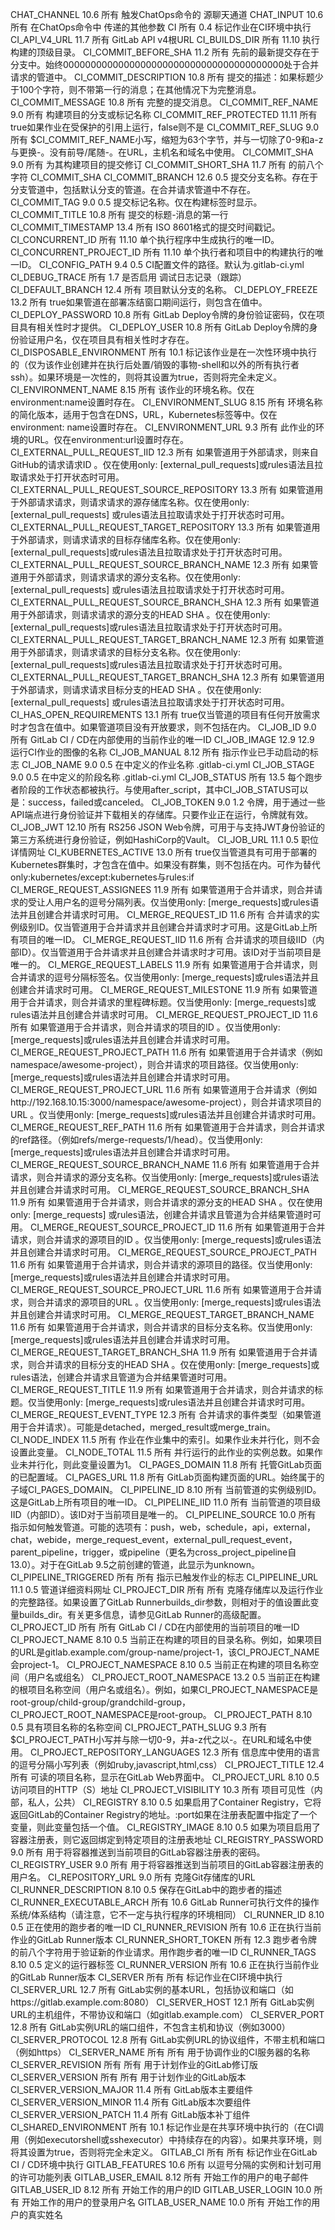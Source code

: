 CHAT_CHANNEL 10.6 所有 触发ChatOps命令的 源聊天通道 CHAT_INPUT 10.6 所有 在ChatOps命令中 传递的其他参数 CI 所有 0.4 标记作业在CI环境中执行 CI_API_V4_URL 11.7
所有 GitLab API v4根URL CI_BUILDS_DIR 所有 11.10 执行构建的顶级目录。 CI_COMMIT_BEFORE_SHA 11.2 所有
先前的最新提交存在于分支中。始终0000000000000000000000000000000000000000处于合并请求的管道中。 CI_COMMIT_DESCRIPTION 10.8 所有
提交的描述：如果标题少于100个字符，则不带第一行的消息；在其他情况下为完整消息。 CI_COMMIT_MESSAGE 10.8 所有 完整的提交消息。 CI_COMMIT_REF_NAME 9.0 所有 构建项目的分支或标记名称
CI_COMMIT_REF_PROTECTED 11.11 所有 true如果作业在受保护的引用上运行，false则不是 CI_COMMIT_REF_SLUG 9.0 所有
$CI_COMMIT_REF_NAME小写，缩短为63个字节，并与一切除了0-9和a-z与更换-。没有前导/尾随-。在URL，主机名和域名中使用。 CI_COMMIT_SHA 9.0 所有 为其构建项目的提交修订
CI_COMMIT_SHORT_SHA 11.7 所有 的前八个字符 CI_COMMIT_SHA CI_COMMIT_BRANCH 12.6 0.5 提交分支名称。存在于分支管道中，包括默认分支的管道。在合并请求管道中不存在。
CI_COMMIT_TAG 9.0 0.5 提交标记名称。仅在构建标签时显示。 CI_COMMIT_TITLE 10.8 所有 提交的标题-消息的第一行 CI_COMMIT_TIMESTAMP 13.4 所有 ISO
8601格式的提交时间戳记。 CI_CONCURRENT_ID 所有 11.10 单个执行程序中生成执行的唯一ID。 CI_CONCURRENT_PROJECT_ID 所有 11.10 单个执行者和项目中的构建执行的唯一ID。
CI_CONFIG_PATH 9.4 0.5 CI配置文件的路径。默认为.gitlab-ci.yml CI_DEBUG_TRACE 所有 1.7 是否启用 调试日志记录（跟踪） CI_DEFAULT_BRANCH 12.4 所有
项目默认分支的名称。 CI_DEPLOY_FREEZE 13.2 所有 true如果管道在部署冻结窗口期间运行，则包含在值中。 CI_DEPLOY_PASSWORD 10.8 所有 GitLab
Deploy令牌的身份验证密码，仅在项目具有相关性时才提供。 CI_DEPLOY_USER 10.8 所有 GitLab Deploy令牌的身份验证用户名，仅在项目具有相关性时才存在。 CI_DISPOSABLE_ENVIRONMENT
所有 10.1 标记该作业是在一次性环境中执行的（仅为该作业创建并在执行后处置/销毁的事物-shell和以外的所有执行者ssh）。如果环境是一次性的，则将其设置为true，否则将完全未定义。 CI_ENVIRONMENT_NAME 8.15
所有 该作业的环境名称。仅在environment:name设置时存在。 CI_ENVIRONMENT_SLUG 8.15 所有 环境名称的简化版本，适用于包含在DNS，URL，Kubernetes标签等中。仅在environment:
name设置时存在。 CI_ENVIRONMENT_URL 9.3 所有 此作业的环境的URL。仅在environment:url设置时存在。 CI_EXTERNAL_PULL_REQUEST_IID 12.3 所有
如果管道用于外部请求，则来自GitHub的请求请求ID 。仅在使用only: [external_pull_requests]或rules语法且拉取请求处于打开状态时可用。
CI_EXTERNAL_PULL_REQUEST_SOURCE_REPOSITORY 13.3 所有 如果管道用于外部请求请求，则请求请求的源存储库名称。仅在使用only: [external_pull_requests]
或rules语法且拉取请求处于打开状态时可用。 CI_EXTERNAL_PULL_REQUEST_TARGET_REPOSITORY 13.3 所有
如果管道用于外部请求，则请求请求的目标存储库名称。仅在使用only: [external_pull_requests]或rules语法且拉取请求处于打开状态时可用。
CI_EXTERNAL_PULL_REQUEST_SOURCE_BRANCH_NAME 12.3 所有 如果管道用于外部请求，则请求请求的源分支名称。仅在使用only: [external_pull_requests]
或rules语法且拉取请求处于打开状态时可用。 CI_EXTERNAL_PULL_REQUEST_SOURCE_BRANCH_SHA 12.3 所有 如果管道用于外部请求，则请求请求的源分支的HEAD SHA
。仅在使用only: [external_pull_requests]或rules语法且拉取请求处于打开状态时可用。 CI_EXTERNAL_PULL_REQUEST_TARGET_BRANCH_NAME 12.3 所有
如果管道用于外部请求，则请求请求的目标分支名称。仅在使用only: [external_pull_requests]或rules语法且拉取请求处于打开状态时可用。
CI_EXTERNAL_PULL_REQUEST_TARGET_BRANCH_SHA 12.3 所有 如果管道用于外部请求，则请求请求目标分支的HEAD SHA 。仅在使用only: [external_pull_requests]
或rules语法且拉取请求处于打开状态时可用。 CI_HAS_OPEN_REQUIREMENTS 13.1 所有 true仅当管道的项目有任何开放需求时才包含在值中。如果管道项目没有开放要求，则不包括在内。 CI_JOB_ID 9.0 所有
GitLab CI / CD在内部使用的当前作业的唯一ID CI_JOB_IMAGE 12.9 12.9 运行CI作业的图像的名称 CI_JOB_MANUAL 8.12 所有 指示作业已手动启动的标志 CI_JOB_NAME 9.0 0.5
在中定义的作业名称 .gitlab-ci.yml CI_JOB_STAGE 9.0 0.5 在中定义的阶段名称 .gitlab-ci.yml CI_JOB_STATUS 所有 13.5
每个跑步者阶段的工作状态都被执行。与使用after_script，其中CI_JOB_STATUS可以是：success，failed或canceled。 CI_JOB_TOKEN 9.0 1.2
令牌，用于通过一些API端点进行身份验证并下载相关的存储库。只要作业正在运行，令牌就有效。 CI_JOB_JWT 12.10 所有 RS256 JSON
Web令牌，可用于与支持JWT身份验证的第三方系统进行身份验证，例如HashiCorp的Vault。 CI_JOB_URL 11.1 0.5 职位详情网址 CI_KUBERNETES_ACTIVE 13.0 所有
true仅当管道具有可用于部署的Kubernetes群集时，才包含在值中。如果没有群集，则不包括在内。可作为替代only:kubernetes/except:kubernetes与rules:if
CI_MERGE_REQUEST_ASSIGNEES 11.9 所有 如果管道用于合并请求，则合并请求的受让人用户名的逗号分隔列表。仅当使用only: [merge_requests]或rules语法并且创建合并请求时可用。
CI_MERGE_REQUEST_ID 11.6 所有 合并请求的实例级别ID。仅当管道用于合并请求并且创建合并请求时才可用。这是GitLab上所有项目的唯一ID。 CI_MERGE_REQUEST_IID 11.6 所有
合并请求的项目级IID（内部ID）。仅当管道用于合并请求并且创建合并请求时才可用。该ID对于当前项目是唯一的。 CI_MERGE_REQUEST_LABELS 11.9 所有
如果管道用于合并请求，则合并请求的逗号分隔标签名。仅当使用only: [merge_requests]或rules语法并且创建合并请求时可用。 CI_MERGE_REQUEST_MILESTONE 11.9 所有
如果管道用于合并请求，则合并请求的里程碑标题。仅当使用only: [merge_requests]或rules语法并且创建合并请求时可用。 CI_MERGE_REQUEST_PROJECT_ID 11.6 所有
如果管道用于合并请求，则合并请求的项目的ID 。仅当使用only: [merge_requests]或rules语法并且创建合并请求时可用。 CI_MERGE_REQUEST_PROJECT_PATH 11.6 所有
如果管道用于合并请求（例如namespace/awesome-project），则合并请求的项目路径。仅当使用only: [merge_requests]或rules语法并且创建合并请求时可用。
CI_MERGE_REQUEST_PROJECT_URL 11.6 所有 如果管道用于合并请求（例如http://192.168.10.15:3000/namespace/awesome-project），则合并请求项目的URL
。仅当使用only: [merge_requests]或rules语法并且创建合并请求时可用。 CI_MERGE_REQUEST_REF_PATH 11.6 所有
如果管道用于合并请求，则合并请求的ref路径。（例如refs/merge-requests/1/head）。仅当使用only: [merge_requests]或rules语法并且创建合并请求时可用。
CI_MERGE_REQUEST_SOURCE_BRANCH_NAME 11.6 所有 如果管道用于合并请求，则合并请求的源分支名称。仅当使用only: [merge_requests]或rules语法并且创建合并请求时可用。
CI_MERGE_REQUEST_SOURCE_BRANCH_SHA 11.9 所有 如果管道用于合并请求，则合并请求的源分支的HEAD SHA 。仅在使用only: [merge_requests]
或rules语法，创建合并请求且管道为合并结果管道时可用。 CI_MERGE_REQUEST_SOURCE_PROJECT_ID 11.6 所有 如果管道用于合并请求，则合并请求的源项目的ID
。仅当使用only: [merge_requests]或rules语法并且创建合并请求时可用。 CI_MERGE_REQUEST_SOURCE_PROJECT_PATH 11.6 所有
如果管道用于合并请求，则合并请求的源项目的路径。仅当使用only: [merge_requests]或rules语法并且创建合并请求时可用。 CI_MERGE_REQUEST_SOURCE_PROJECT_URL 11.6 所有
如果管道用于合并请求，则合并请求的源项目的URL 。仅当使用only: [merge_requests]或rules语法并且创建合并请求时可用。 CI_MERGE_REQUEST_TARGET_BRANCH_NAME 11.6 所有
如果管道用于合并请求，则合并请求的目标分支名称。仅当使用only: [merge_requests]或rules语法并且创建合并请求时可用。 CI_MERGE_REQUEST_TARGET_BRANCH_SHA 11.9 所有
如果管道用于合并请求，则合并请求的目标分支的HEAD SHA 。仅在使用only: [merge_requests]或rules语法，创建合并请求且管道为合并结果管道时可用。 CI_MERGE_REQUEST_TITLE 11.9 所有
如果管道用于合并请求，则合并请求的标题。仅当使用only: [merge_requests]或rules语法并且创建合并请求时可用。 CI_MERGE_REQUEST_EVENT_TYPE 12.3 所有
合并请求的事件类型（如果管道用于合并请求）。可能是detached，merged_result或merge_train。 CI_NODE_INDEX 11.5 所有 作业在作业集中的索引。如果作业未并行化，则不会设置此变量。
CI_NODE_TOTAL 11.5 所有 并行运行的此作业的实例总数。如果作业未并行化，则此变量设置为1。 CI_PAGES_DOMAIN 11.8 所有 托管GitLab页面的已配置域。 CI_PAGES_URL 11.8 所有
GitLab页面构建页面的URL。始终属于的子域CI_PAGES_DOMAIN。 CI_PIPELINE_ID 8.10 所有 当前管道的实例级别ID。这是GitLab上所有项目的唯一ID。 CI_PIPELINE_IID 11.0 所有
当前管道的项目级IID（内部ID）。该ID对于当前项目是唯一的。 CI_PIPELINE_SOURCE 10.0 所有
指示如何触发管道。可能的选项有：push，web，schedule，api，external，chat，webide，merge_request_event，external_pull_request_event，parent_pipeline，trigger，或pipeline（更名为cross_project_pipeline自13.0）。对于在GitLab
9.5之前创建的管道，此显示为unknown。 CI_PIPELINE_TRIGGERED 所有 所有 指示已触发作业的标志 CI_PIPELINE_URL 11.1 0.5 管道详细资料网址 CI_PROJECT_DIR 所有 所有
克隆存储库以及运行作业的完整路径。如果设置了GitLab Runnerbuilds_dir参数，则相对于的值设置此变量builds_dir。有关更多信息，请参见GitLab Runner的高级配置。 CI_PROJECT_ID 所有 所有
GitLab CI / CD在内部使用的当前项目的唯一ID CI_PROJECT_NAME 8.10 0.5
当前正在构建的项目的目录名称。例如，如果项目的URL是gitlab.example.com/group-name/project-1，该CI_PROJECT_NAME会project-1。 CI_PROJECT_NAMESPACE 8.10
0.5 当前正在构建的项目名称空间（用户名或组名） CI_PROJECT_ROOT_NAMESPACE 13.2 0.5
当前正在构建的根项目名称空间（用户名或组名）。例如，如果CI_PROJECT_NAMESPACE是root-group/child-group/grandchild-group，CI_PROJECT_ROOT_NAMESPACE是root-group。
CI_PROJECT_PATH 8.10 0.5 具有项目名称的名称空间 CI_PROJECT_PATH_SLUG 9.3 所有 $CI_PROJECT_PATH小写并与除一切0-9，并a-z代之以-。在URL和域名中使用。
CI_PROJECT_REPOSITORY_LANGUAGES 12.3 所有 信息库中使用的语言的逗号分隔小写列表（例如ruby,javascript,html,css） CI_PROJECT_TITLE 12.4 所有
可读的项目名称，显示在GitLab Web界面中。 CI_PROJECT_URL 8.10 0.5 访问项目的HTTP（S）地址 CI_PROJECT_VISIBILITY 10.3 所有 项目可见性（内部，私人，公共）
CI_REGISTRY 8.10 0.5 如果启用了Container Registry，它将返回GitLab的Container Registry的地址。:port如果在注册表配置中指定了一个变量，则此变量包括一个值。
CI_REGISTRY_IMAGE 8.10 0.5 如果为项目启用了容器注册表，则它返回绑定到特定项目的注册表地址 CI_REGISTRY_PASSWORD 9.0 所有 用于将容器推送到当前项目的GitLab容器注册表的密码。
CI_REGISTRY_USER 9.0 所有 用于将容器推送到当前项目的GitLab容器注册表的用户名。 CI_REPOSITORY_URL 9.0 所有 克隆Git存储库的URL CI_RUNNER_DESCRIPTION 8.10
0.5 保存在GitLab中的跑步者的描述 CI_RUNNER_EXECUTABLE_ARCH 所有 10.6 GitLab Runner可执行文件的操作系统/体系结构（请注意，它不一定与执行程序的环境相同） CI_RUNNER_ID
8.10 0.5 正在使用的跑步者的唯一ID CI_RUNNER_REVISION 所有 10.6 正在执行当前作业的GitLab Runner版本 CI_RUNNER_SHORT_TOKEN 所有 12.3
跑步者令牌的前八个字符用于验证新的作业请求。用作跑步者的唯一ID CI_RUNNER_TAGS 8.10 0.5 定义的运行器标签 CI_RUNNER_VERSION 所有 10.6 正在执行当前作业的GitLab Runner版本
CI_SERVER 所有 所有 标记作业在CI环境中执行 CI_SERVER_URL 12.7 所有 GitLab实例的基本URL，包括协议和端口（如https://gitlab.example.com:8080）
CI_SERVER_HOST 12.1 所有 GitLab实例URL的主机组件，不带协议和端口（如gitlab.example.com） CI_SERVER_PORT 12.8 所有
GitLab实例URL的端口组件，不包含主机和协议（例如3000） CI_SERVER_PROTOCOL 12.8 所有 GitLab实例URL的协议组件，不带主机和端口（例如https） CI_SERVER_NAME 所有 所有
用于协调作业的CI服务器的名称 CI_SERVER_REVISION 所有 所有 用于计划作业的GitLab修订版 CI_SERVER_VERSION 所有 所有 用于计划作业的GitLab版本
CI_SERVER_VERSION_MAJOR 11.4 所有 GitLab版本主要组件 CI_SERVER_VERSION_MINOR 11.4 所有 GitLab版本次要组件 CI_SERVER_VERSION_PATCH 11.4
所有 GitLab版本补丁组件 CI_SHARED_ENVIRONMENT 所有 10.1
标记作业是在共享环境中执行的（在CI调用（例如executorshell或sshexecutor）中持续存在的内容）。如果共享环境，则将其设置为true，否则将完全未定义。 GITLAB_CI 所有 所有 标记作业在GitLab CI /
CD环境中执行 GITLAB_FEATURES 10.6 所有 以逗号分隔的实例和计划可用的许可功能列表 GITLAB_USER_EMAIL 8.12 所有 开始工作的用户的电子邮件 GITLAB_USER_ID 8.12 所有
开始工作的用户的ID GITLAB_USER_LOGIN 10.0 所有 开始工作的用户的登录用户名 GITLAB_USER_NAME 10.0 所有 开始工作的用户的真实姓名